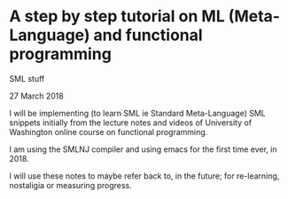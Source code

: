 # A  step by step tutorial on ML (Meta-Language) and functional programming
SML stuff

27 March 2018

I will be implementing (to learn SML ie Standard Meta-Language) SML snippets initially from 
the lecture notes and videos of University of Washington online course on functional programming.

I am using the SMLNJ compiler and using emacs for the first time ever, in 2018.

I will use these notes to maybe refer back to, in the future; for re-learning, nostaligia or measuring progress.
